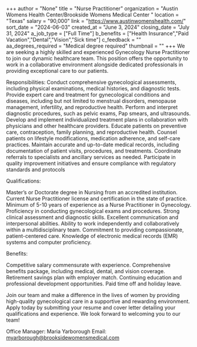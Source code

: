 +++
author = "None"
title = "Nurse Practitioner"
organization = "Austin Womens Health Center/Brookside Womens  Medical  Center "
location = "Texas"
salary = "90,000"
link = "https://www.austinwomenshealth.com/"
sort_date = "2024-06-03"
created_at = "June 3, 2024"
closing_date = "July 31, 2024"
a_job_type = ["Full Time"]
b_benefits = ["Health Insurance","Paid Vacation","Dental","Vision","Sick time"]
c_feedback = ""
aa_degrees_required = "Medical degree required"
thumbnail = ""
+++
We are seeking a highly skilled and experienced Gynecology Nurse Practitioner to join our dynamic healthcare team. This position offers the opportunity to work in a collaborative environment alongside dedicated professionals in providing exceptional care to our patients.

Responsibilities:
Conduct comprehensive gynecological assessments, including physical examinations, medical histories, and diagnostic tests.
Provide expert care and treatment for gynecological conditions and diseases, including but not limited to menstrual disorders, menopause management, infertility, and reproductive health.
Perform and interpret diagnostic procedures, such as pelvic exams, Pap smears, and ultrasounds.
Develop and implement individualized treatment plans in collaboration with physicians and other healthcare providers.
Educate patients on preventive care, contraception, family planning, and reproductive health.
Counsel patients on lifestyle modifications, medication adherence, and self-care practices.
Maintain accurate and up-to-date medical records, including documentation of patient visits, procedures, and treatments.
Coordinate referrals to specialists and ancillary services as needed.
Participate in quality improvement initiatives and ensure compliance with regulatory standards and protocols

Qualifications:

Master’s or Doctorate degree in Nursing from an accredited institution.
Current Nurse Practitioner license and certification in the state of practice.
Minimum of 5-10 years of experience as a Nurse Practitioner in Gynecology.
Proficiency in conducting gynecological exams and procedures.
Strong clinical assessment and diagnostic skills.
Excellent communication and interpersonal abilities.
Ability to work independently and collaboratively within a multidisciplinary team.
Commitment to providing compassionate, patient-centered care.
Knowledge of electronic medical records (EMR) systems and computer proficiency.

Benefits:

Competitive salary commensurate with experience.
Comprehensive benefits package, including medical, dental, and vision coverage.
Retirement savings plan with employer match.
Continuing education and professional development opportunities.
Paid time off and holiday leave.

Join our team and make a difference in the lives of women by providing high-quality gynecological care in a supportive and rewarding environment. Apply today by submitting your resume and cover letter detailing your qualifications and experience. We look forward to welcoming you to our team!

Office Manager: Maria Yarborough 
Email: myarborough@brooksidewomensmedical.com